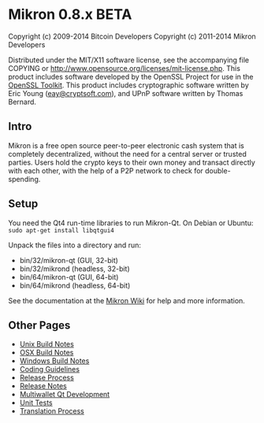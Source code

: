Mikron 0.8.x BETA
====================

Copyright (c) 2009-2014 Bitcoin Developers
Copyright (c) 2011-2014 Mikron Developers

Distributed under the MIT/X11 software license, see the accompanying
file COPYING or http://www.opensource.org/licenses/mit-license.php.
This product includes software developed by the OpenSSL Project for use in the [OpenSSL Toolkit](http://www.openssl.org/). This product includes
cryptographic software written by Eric Young ([eay@cryptsoft.com](mailto:eay@cryptsoft.com)), and UPnP software written by Thomas Bernard.


Intro
---------------------
Mikron is a free open source peer-to-peer electronic cash system that is
completely decentralized, without the need for a central server or trusted
parties.  Users hold the crypto keys to their own money and transact directly
with each other, with the help of a P2P network to check for double-spending.


Setup
---------------------
You need the Qt4 run-time libraries to run Mikron-Qt. On Debian or Ubuntu:
	`sudo apt-get install libqtgui4`

Unpack the files into a directory and run:

- bin/32/mikron-qt (GUI, 32-bit)
- bin/32/mikrond (headless, 32-bit)
- bin/64/mikron-qt (GUI, 64-bit)
- bin/64/mikrond (headless, 64-bit)

See the documentation at the [Mikron Wiki](http://mikron.info)
for help and more information.


Other Pages
---------------------
- [Unix Build Notes](build-unix.md)
- [OSX Build Notes](build-osx.md)
- [Windows Build Notes](build-msw.md)
- [Coding Guidelines](coding.md)
- [Release Process](release-process.md)
- [Release Notes](release-notes.md)
- [Multiwallet Qt Development](multiwallet-qt.md)
- [Unit Tests](unit-tests.md)
- [Translation Process](translation_process.md)
